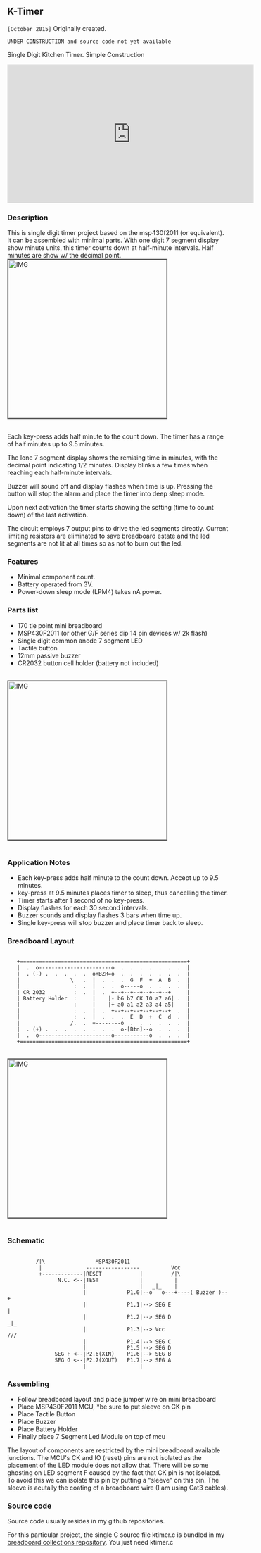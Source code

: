 




## K-Timer

```[October 2015]``` Originally created.

```UNDER CONSTRUCTION and source code not yet available```

Single Digit Kitchen Timer. Simple Construction
<iframe width="560" height="315" src="https://www.youtube.com/embed/4njROvqYT5o" frameborder="0" allow="autoplay; encrypted-media" allowfullscreen></iframe>



### Description

This is single digit timer project based on the msp430f2011 (or equivalent). It can be assembled with minimal parts. With one digit 7 segment display show minute units, this timer counts down at half-minute intervals. Half minutes are show w/ the decimal point.
<br><img src="images/ktimer.jpg" alt="IMG" style="border:2px solid #555;margin-right:10px" width="360"/><br><br>


Each key-press adds half minute to the count down. The timer has a range of half minutes up to 9.5 minutes.

The lone 7 segment display shows the remiaing time in minutes, with the decimal point indicating 1/2 minutes. Display blinks a few times when reaching each half-minute intervals.

Buzzer will sound off and display flashes when time is up. Pressing the button will stop the alarm and place the timer into deep sleep mode.

Upon next activation the timer starts showing the setting (time to count down) of the last activation.

The circuit employs 7 output pins to drive the led segments directly. Current limiting resistors are eliminated to save breadboard estate and the led segments are not lit at all times so as not to burn out the led.

### Features

- Minimal component count.
- Battery operated from 3V.
- Power-down sleep mode (LPM4) takes nA power.


### Parts list

- 170 tie point mini breadboard
- MSP430F2011 (or other G/F series dip 14 pin devices w/ 2k flash)
- Single digit common anode 7 segment LED
- Tactile button
- 12mm passive buzzer
- CR2032 button cell holder (battery not included)

<br><img src="images/ktimer_parts.jpg" alt="IMG" style="border:2px solid #555;margin-right:10px" width="360"/><br><br>


### Application Notes

- Each key-press adds half minute to the count down. Accept up to 9.5 minutes.
- key-press at 9.5 minutes places timer to sleep, thus cancelling the timer.
- Timer starts after 1 second of no key-press.
- Display flashes for each 30 second intervals.
- Buzzer sounds and display flashes 3 bars when time up.
- Single key-press will stop buzzer and place timer back to sleep.


### Breadboard Layout



```

   +=====================================================+
   |  .  o-----------------------o  .  .  .  .  .  .  .  |
   |  . (-) .  .  .  .  .  o+BZR=o  .  .  .  .  .  .  .  |
   |                \   .  |  .  .  .  G  F  +  A  B  .  |
   |                 :  .  |  .  .  o-----o  .  .  .  .  |
   | CR 2032         :  .  |  .  +--+--+--+--+--+--+     |
   | Battery Holder  :     |    |- b6 b7 CK IO a7 a6| .  |
   |                 :     |    |+ a0 a1 a2 a3 a4 a5|    |
   |                 :  .  |  .  +--+--+--+--+--+--+  .  |
   |                 :  .  |  .  .  .  E  D  +  C  d  .  |
   |                /.  .  +--------o  .  .  .  .  .  .  |
   |  . (+) .  .  .  .  .  .  .  .  o-[Btn]--o  .  .  .  |
   |  .  o-----------------------o-----------o  .  .  .  |
   +=====================================================+
```


<br><img src="images/ktimer_bb.jpg" alt="IMG" style="border:2px solid #555;margin-right:10px" width="360"/><br><br>


### Schematic



```

         /|\                MSP430F2011
          |              -----------------          Vcc
          +-------------|RESET            |         /|\
                N.C. <--|TEST             |          |
                        |                 |   _|_    |
                        |             P1.0|--o   o---+----( Buzzer )--+
                        |             P1.1|--> SEG E                  |
                        |             P1.2|--> SEG D                 _|_
                        |             P1.3|--> Vcc                   ///
                        |             P1.4|--> SEG C
                        |             P1.5|--> SEG D
               SEG F <--|P2.6(XIN)    P1.6|--> SEG B
               SEG G <--|P2.7(XOUT)   P1.7|--> SEG A
                        |                 |

```



### Assembling

- Follow breadboard layout and place jumper wire on mini breadboard
- Place MSP430F2011 MCU, *be sure to put sleeve on CK pin
- Place Tactile Button
- Place Buzzer
- Place Battery Holder
- Finally place 7 Segment Led Module on top of mcu


The layout of components are restricted by the mini breadboard available junctions. The MCU's CK and IO (reset) pins are not isolated as the placement of the LED module does not allow that. There will be some ghosting on LED segment F caused by the fact that CK pin is not isolated. To avoid this we can isolate this pin by putting a "sleeve" on this pin. The sleeve is acutally the coating of a breadboard wire (I am using Cat3 cables).

### Source code

Source code usually resides in my github repositories.

For this particular project, the single C source file ktimer.c is bundled in my [breadboard collections repository](https://github.com/simpleavr/breadboard_collections). You just need ktimer.c



